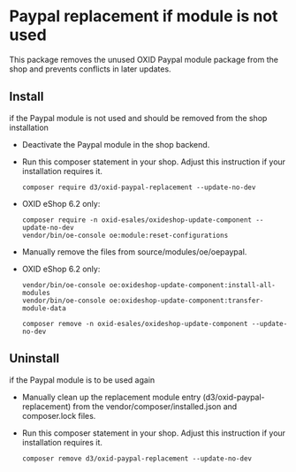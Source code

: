 # Paypal replacement if module is not used

This package removes the unused OXID Paypal module package from the shop and prevents conflicts in later updates.

## Install

if the Paypal module is not used and should be removed from the shop installation

* Deactivate the Paypal module in the shop backend.
* Run this composer statement in your shop. Adjust this instruction if your installation requires it.

    `composer require d3/oxid-paypal-replacement --update-no-dev`
    
* OXID eShop 6.2 only:

    ```
    composer require -n oxid-esales/oxideshop-update-component --update-no-dev
    vendor/bin/oe-console oe:module:reset-configurations
    ```
    
* Manually remove the files from source/modules/oe/oepaypal.
* OXID eShop 6.2 only:

    ```
    vendor/bin/oe-console oe:oxideshop-update-component:install-all-modules
    vendor/bin/oe-console oe:oxideshop-update-component:transfer-module-data

    composer remove -n oxid-esales/oxideshop-update-component --update-no-dev
    ```

## Uninstall

if the Paypal module is to be used again

* Manually clean up the replacement module entry (d3/oxid-paypal-replacement) from the vendor/composer/installed.json and composer.lock files.
* Run this composer statement in your shop. Adjust this instruction if your installation requires it.

    `composer remove d3/oxid-paypal-replacement --update-no-dev`
